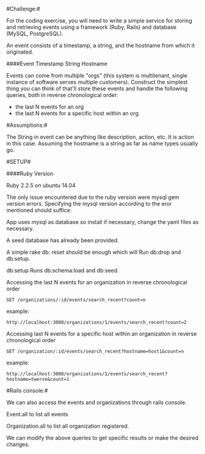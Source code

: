 #Challenge:#

For the coding exercise, you will need to write a simple service for storing and retrieving events 
using a framework (Ruby, Rails) and database (MySQL, PostgreSQL). 
 
An event consists of a timestamp, a string, and the hostname from which it originated. 
 
####Event
  Timestamp 
  String 
  Hostname 
 
Events can come from multiple "orgs" (this system is multi­tenant, single instance of software 
serves multiple customers). 
Construct the simplest thing you can think of that'll store these events and handle the following 
queries, both in reverse chronological order: 
* the last N events for an org 
* the last N events for a specific host within an org 

#Assumptions:#

The String in event can be anything like description, action, etc. It is action in this case.
Assuming the hostname is a string as far as name types usually go. 

#SETUP#

####Ruby Version
 
 Ruby 2.2.5 on ubuntu 14.04

The only issue encountered due to the ruby version were mysql gem version errors. Specifying the mysql version according to the eror mentioned should suffice.

App uses mysql as database so install if necessary, change the yaml files as necessary.

A seed database has already been provided.

A simple rake db: reset should be enough which will Run db:drop and db:setup.

db:setup Runs db:schema:load and db:seed.



Accessing the  last N events for an organization in reverse chronological order

`GET /organizations/:id/events/search_recent?count=n`

example:

`http://localhost:3000/organizations/1/events/search_recent?count=2`

Accessing last N events for a specific host within an organization in reverse chronological order

`GET /organization/:id/events/search_recent?hostname=host1&count=n`

example:

`http://localhost:3000/organizations/1/events/search_recent?hostname=twerve&count=1`

#Rails console:#

We can also access the events and organizations through rails console.

Event.all to list all events

Organization.all to list all organization registered.

We can modify the above queries to get specific results or make the desired changes.


